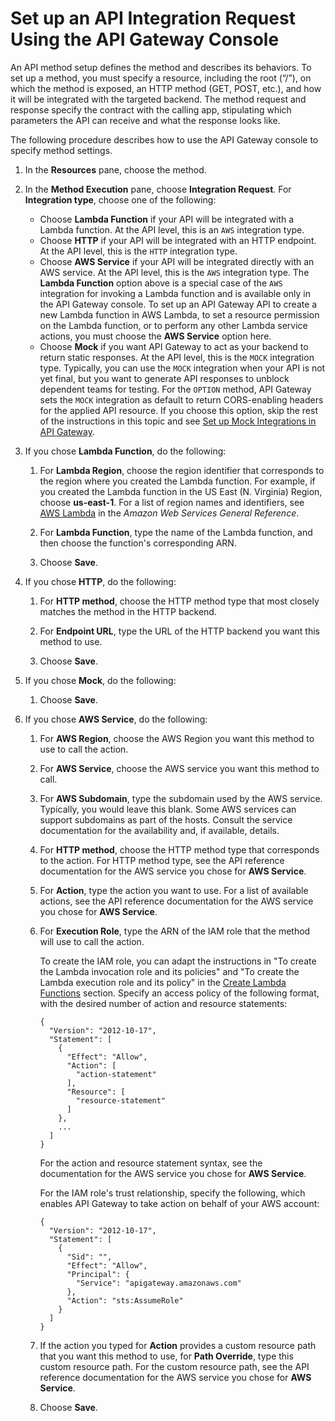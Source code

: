 # Set up an API Integration Request Using the API Gateway Console<a name="how-to-method-settings-console"></a>

 An API method setup defines the method and describes its behaviors\. To set up a method, you must specify a resource, including the root \(“/”\), on which the method is exposed, an HTTP method \(GET, POST, etc\.\), and how it will be integrated with the targeted backend\. The method request and response specify the contract with the calling app, stipulating which parameters the API can receive and what the response looks like\. 

 The following procedure describes how to use the API Gateway console to specify method settings\. 

1. In the **Resources** pane, choose the method\.

1. In the **Method Execution** pane, choose **Integration Request**\. For **Integration type**, choose one of the following:
   + Choose **Lambda Function** if your API will be integrated with a Lambda function\. At the API level, this is an `AWS` integration type\.
   + Choose **HTTP** if your API will be integrated with an HTTP endpoint\. At the API level, this is the `HTTP` integration type\.
   + Choose **AWS Service** if your API will be integrated directly with an AWS service\. At the API level, this is the `AWS` integration type\. The **Lambda Function** option above is a special case of the `AWS` integration for invoking a Lambda function and is available only in the API Gateway console\. To set up an API Gateway API to create a new Lambda function in AWS Lambda, to set a resource permission on the Lambda function, or to perform any other Lambda service actions, you must choose the **AWS Service** option here\.
   +  Choose **Mock** if you want API Gateway to act as your backend to return static responses\. At the API level, this is the `MOCK` integration type\. Typically, you can use the `MOCK` integration when your API is not yet final, but you want to generate API responses to unblock dependent teams for testing\. For the `OPTION` method, API Gateway sets the `MOCK` integration as default to return CORS\-enabling headers for the applied API resource\. If you choose this option, skip the rest of the instructions in this topic and see [Set up Mock Integrations in API Gateway](how-to-mock-integration.md)\.

1. If you chose **Lambda Function**, do the following:

   1. For **Lambda Region**, choose the region identifier that corresponds to the region where you created the Lambda function\. For example, if you created the Lambda function in the US East \(N\. Virginia\) Region, choose **us\-east\-1**\. For a list of region names and identifiers, see [AWS Lambda](https://docs.aws.amazon.com/general/latest/gr/rande.html#lambda_region) in the *Amazon Web Services General Reference*\.

   1. For **Lambda Function**, type the name of the Lambda function, and then choose the function's corresponding ARN\.

   1. Choose **Save**\.

1. If you chose **HTTP**, do the following:

   1. For **HTTP method**, choose the HTTP method type that most closely matches the method in the HTTP backend\.

   1. For **Endpoint URL**, type the URL of the HTTP backend you want this method to use\.

   1. Choose **Save**\.

1. If you chose **Mock**, do the following:

   1. Choose **Save**\.

1. If you chose **AWS Service**, do the following:

   1. For **AWS Region**, choose the AWS Region you want this method to use to call the action\.

   1. For **AWS Service**, choose the AWS service you want this method to call\.

   1.  For **AWS Subdomain**, type the subdomain used by the AWS service\. Typically, you would leave this blank\. Some AWS services can support subdomains as part of the hosts\. Consult the service documentation for the availability and, if available, details\. 

   1. For **HTTP method**, choose the HTTP method type that corresponds to the action\. For HTTP method type, see the API reference documentation for the AWS service you chose for **AWS Service**\.

   1. For **Action**, type the action you want to use\. For a list of available actions, see the API reference documentation for the AWS service you chose for **AWS Service**\.

   1. For **Execution Role**, type the ARN of the IAM role that the method will use to call the action\.

      To create the IAM role, you can adapt the instructions in "To create the Lambda invocation role and its policies" and "To create the Lambda execution role and its policy" in the [Create Lambda Functions](getting-started-lambda-non-proxy-integration.md#getting-started-new-lambda) section\. Specify an access policy of the following format, with the desired number of action and resource statements:

      ```
      {
        "Version": "2012-10-17",
        "Statement": [
          {
            "Effect": "Allow",
            "Action": [
              "action-statement"
            ],
            "Resource": [
              "resource-statement"
            ]
          },
          ...
        ]
      }
      ```

      For the action and resource statement syntax, see the documentation for the AWS service you chose for **AWS Service**\.

      For the IAM role's trust relationship, specify the following, which enables API Gateway to take action on behalf of your AWS account:

      ```
      {
        "Version": "2012-10-17",
        "Statement": [
          {
            "Sid": "",
            "Effect": "Allow",
            "Principal": {
              "Service": "apigateway.amazonaws.com"
            },
            "Action": "sts:AssumeRole"
          }
        ]
      }
      ```

   1. If the action you typed for **Action** provides a custom resource path that you want this method to use, for **Path Override**, type this custom resource path\. For the custom resource path, see the API reference documentation for the AWS service you chose for **AWS Service**\.

   1. Choose **Save**\.